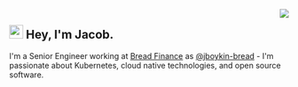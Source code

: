 <img align="right" src="https://media1.giphy.com/media/13HgwGsXF0aiGY/giphy.gif" />
<h2><img src="https://media.giphy.com/media/hvRJCLFzcasrR4ia7z/giphy.gif" width="25px"> Hey, I'm Jacob.</h2>
<p>I'm a Senior Engineer working at <a href="https://github.com/getbread">Bread Finance</a> as <a href=https://github.com/jboykin-bread>@jboykin-bread</a> - I'm passionate about Kubernetes, cloud native technologies, and open source software. </p>
